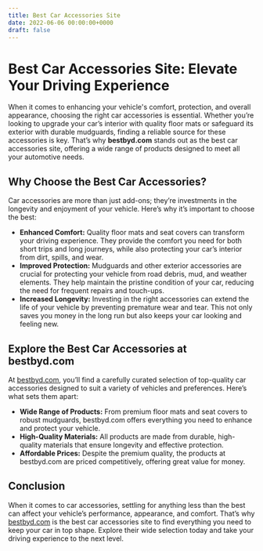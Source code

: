 ```yaml
---
title: Best Car Accessories Site
date: 2022-06-06 00:00:00+0000
draft: false
---
```

# Best Car Accessories Site: Elevate Your Driving Experience

When it comes to enhancing your vehicle's comfort, protection, and overall appearance, choosing the right car accessories is essential. Whether you’re looking to upgrade your car’s interior with quality floor mats or safeguard its exterior with durable mudguards, finding a reliable source for these accessories is key. That’s why **bestbyd.com** stands out as the best car accessories site, offering a wide range of products designed to meet all your automotive needs.

## Why Choose the Best Car Accessories?

Car accessories are more than just add-ons; they’re investments in the longevity and enjoyment of your vehicle. Here’s why it’s important to choose the best:

- **Enhanced Comfort:** Quality floor mats and seat covers can transform your driving experience. They provide the comfort you need for both short trips and long journeys, while also protecting your car’s interior from dirt, spills, and wear.
- **Improved Protection:** Mudguards and other exterior accessories are crucial for protecting your vehicle from road debris, mud, and weather elements. They help maintain the pristine condition of your car, reducing the need for frequent repairs and touch-ups.
- **Increased Longevity:** Investing in the right accessories can extend the life of your vehicle by preventing premature wear and tear. This not only saves you money in the long run but also keeps your car looking and feeling new.

## Explore the Best Car Accessories at bestbyd.com

At [bestbyd.com](https://bestbyd.com), you’ll find a carefully curated selection of top-quality car accessories designed to suit a variety of vehicles and preferences. Here’s what sets them apart:

- **Wide Range of Products:** From premium floor mats and seat covers to robust mudguards, bestbyd.com offers everything you need to enhance and protect your vehicle.
- **High-Quality Materials:** All products are made from durable, high-quality materials that ensure longevity and effective protection.
- **Affordable Prices:** Despite the premium quality, the products at bestbyd.com are priced competitively, offering great value for money.

## Conclusion

When it comes to car accessories, settling for anything less than the best can affect your vehicle’s performance, appearance, and comfort. That’s why [bestbyd.com](https://bestbyd.com) is the best car accessories site to find everything you need to keep your car in top shape. Explore their wide selection today and take your driving experience to the next level.

